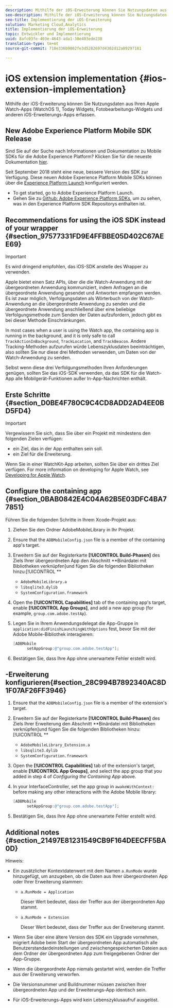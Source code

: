 ```yaml
---
description: Mithilfe der iOS-Erweiterung können Sie Nutzungsdaten aus Ihren Apple Watch-Apps (WatchOS 1), Today Widgets, Fotobearbeitungs-Widgets und anderen iOS-Erweiterungs-Apps erfassen.
seo-description: Mithilfe der iOS-Erweiterung können Sie Nutzungsdaten aus Ihren Apple Watch-Apps (WatchOS 1), Today Widgets, Fotobearbeitungs-Widgets und anderen iOS-Erweiterungs-Apps erfassen.
seo-title: Implementierung der iOS-Erweiterung
solution: Marketing Cloud,Analytics
title: Implementierung der iOS-Erweiterung
topic: Entwickler und Implementierung
uuid: 8afc03fe-403e-4643-ada1-30e403ede238
translation-type: tm+mt
source-git-commit: 718e336b9002fe3d5282697d4302d12a89297181

---
```



# iOS extension implementation {#ios-extension-implementation}

Mithilfe der iOS-Erweiterung können Sie Nutzungsdaten aus Ihren Apple Watch-Apps (WatchOS 1), Today Widgets, Fotobearbeitungs-Widgets und anderen iOS-Erweiterungs-Apps erfassen.

## New Adobe Experience Platform Mobile SDK Release

Sind Sie auf der Suche nach Informationen und Dokumentation zu Mobile SDKs für die Adobe Experience Platform? Klicken Sie für die neueste Dokumentation [hier](https://aep-sdks.gitbook.io/docs/).

Seit September 2018 steht eine neue, bessere Version des SDK zur Verfügung. Diese neuen Adobe Experience Platform Mobile SDKs können über die [Experience Platform Launch](https://www.adobe.com/experience-platform/launch.html) konfiguriert werden.

* To get started, go to Adobe Experience Platform Launch.
* Gehen Sie zu [Github: Adobe Experience Platform SDKs](https://github.com/Adobe-Marketing-Cloud/acp-sdks), um zu sehen, was in den Experience Platform SDK Repositorys enthalten ist.

## Recommendations for using the iOS SDK instead of your wrapper {#section_97577331FD9E4FFBBE05D402C67AEE69}

>[!IMPORTANT]
>
>Es wird dringend empfohlen, das iOS-SDK anstelle des Wrapper zu verwenden.

Apple bietet einen Satz APIs, über die die Watch-Anwendung mit der übergeordneten Anwendung kommuniziert, indem Anfragen an die übergeordnete Anwendung gesendet und Antworten empfangen werden. Es ist zwar möglich, Verfolgungsdaten als Wörterbuch von der Watch-Anwendung an die übergeordnete Anwendung zu senden und die übergeordnete Anwendung anschließend über eine beliebige Verfolgungsmethode zum Senden der Daten aufzufordern, jedoch gibt es bei dieser Methode Einschränkungen.

In most cases when a user is using the Watch app, the containing app is running in the background, and it is only safe to call `TrackActionInBackground`, `TrackLocation`, and `TrackBeacon`. Andere Tracking-Methoden aufzurufen würde Lebenszyklusdaten beeinträchtigen, also sollten Sie nur diese drei Methoden verwenden, um Daten von der Watch-Anwendung zu senden.

Selbst wenn diese drei Verfolgungsmethoden Ihren Anforderungen genügen, sollten Sie das iOS-SDK verwenden, da das SDK für die Watch-App alle Mobilgerät-Funktionen außer In-App-Nachrichten enthält.

## Erste Schritte {#section_D0BE4F780C9C4CD8ADD2AD4EE0BD5FD4}

>[!IMPORTANT]
>
>Vergewissern Sie sich, dass Sie über ein Projekt mit mindestens den folgenden Zielen verfügen:
>
>* ein Ziel, das in der App enthalten sein soll.
>* ein Ziel für die Erweiterung.
>



Wenn Sie in einer WatchKit-App arbeiten, sollten Sie über ein drittes Ziel verfügen. For more information on developing for Apple Watch, see [Developing for Apple Watch](https://developer.apple.com/library/ios/documentation/General/Conceptual/WatchKitProgrammingGuide/index.html#//apple_ref/doc/uid/TP40014969-CH8-SW1).

## Configure the containing app {#section_0BAB0842E4C04A62B5E03DFC4BA77851}

Führen Sie die folgenden Schritte in Ihrem Xcode-Projekt aus:

1. Ziehen Sie den Ordner AdobeMobileLibrary in Ihr Projekt.
1. Ensure that the `ADBMobileConfig.json` file is a member of the containing app's target.
1. Erweitern Sie auf der Registerkarte **[!UICONTROL Build-Phasen]** des Ziels Ihrer übergeordneten App den Abschnitt **Binärdatei mit Bibliotheken verknüpfen]und fügen Sie die folgenden Bibliotheken hinzu:[!UICONTROL **

   * `AdobeMobileLibrary.a`
   * `libsqlite3.dylib`
   * `SystemConfiguration.framework`

1. Open the **[!UICONTROL Capabilities]** tab of the containing app's target, enable **[!UICONTROL App Groups]**, and add a new app group (for example, `group.com.adobe.testAp`).

1. Legen Sie in Ihrem Anwendungsdelegat die App-Gruppe in `application:didFinishLaunchingWithOptions` fest, bevor Sie mit der Adobe Mobile-Bibliothek interagieren:

   ```objective-c
   [ADBMobile 
         setAppGroup:@"group.com.adobe.testApp"];
   ```

1. Bestätigen Sie, dass Ihre App ohne unerwartete Fehler erstellt wird.

## -Erweiterung konfigurieren{#section_28C994B7892340AC8D1F07AF26FF3946}

1. Ensure that the `ADBMobileConfig.json` file is a member of the extension's target.
1. Erweitern Sie auf der Registerkarte **[!UICONTROL Build-Phasen]** des Ziels Ihrer Erweiterung den Abschnitt **Binärdatei mit Bibliotheken verknüpfen]und fügen Sie die folgenden Bibliotheken hinzu:[!UICONTROL **

   * `AdobeMobileLibrary_Extension.a`
   * `libsqlite3.dylib`
   * `SystemConfiguration.framework`

1. Open the **[!UICONTROL Capabilities]** tab of the extension's target, enable **[!UICONTROL App Groups]**, and select the app group that you added in step 4 of *Configuring the Containing App* above.

1. In your InterfaceController, set the app group in `awakeWithContext:` before making any other interactions with the Adobe Mobile library:

   ```objective-c
   [ADBMobile 
         setAppGroup:@"group.com.adobe.testApp"];
   ```

1. Bestätigen Sie, dass Ihre App ohne unerwartete Fehler erstellt wird.

## Additional notes {#section_21497E81231549CB9F164DEECFF5BA0D}

Hinweis:

* Ein zusätzlicher Kontextdatenwert mit dem Namen `a.RunMode` wurde hinzugefügt, um anzugeben, ob die Daten aus Ihrer übergeordneten App oder Ihrer Erweiterung stammen:

   * `a.RunMode = Application`

      Dieser Wert bedeutet, dass der Treffer aus der übergeordneten App stammt.
   * `a.RunMode = Extension`

      Dieser Wert bedeutet, dass der Treffer aus der Erweiterung stammt.

* Wenn Sie über eine ältere Version des SDK ein Upgrade vornehmen, migriert Adobe beim Start der übergeordneten App automatisch alle Benutzerstandardeinstellungen und zwischengespeicherten Dateien aus dem Ordner der übergeordneten App zum freigegebenen Ordner der App-Gruppe.
* Wenn die übergeordnete App niemals gestartet wird, werden die Treffer aus der Erweiterung verworfen.
* Die Versionsnummer und Buildnummer müssen zwischen Ihrer übergeordneten App und der Erweiterungs-App identisch sein.
* Für iOS-Erweiterungs-Apps wird kein Lebenszyklusaufruf ausgelöst.

